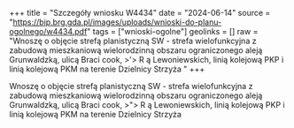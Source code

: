 +++
title = "Szczegóły wniosku W4434"
date = "2024-06-14"
source = "https://bip.brg.gda.pl/images/uploads/wnioski-do-planu-ogolnego/w4434.pdf"
tags = ["wnioski-ogolne"]
geolinks = []
raw = "Wnoszę o objęcie strefą planistyczną SW - strefa wielofunkcyjna z zabudową mieszkaniową wielorodzinną obszaru ograniczonego aleją Grunwaldzką, ulicą Braci cook, >'>  R ą Lewoniewskich, linią kolejową PKP i linią kolejową PKM na terenie Dzielnicy Strzyża "
+++

Wnoszę o objęcie strefą planistyczną SW - strefa wielofunkcyjna z zabudową
mieszkaniową wielorodzinną obszaru ograniczonego aleją Grunwaldzką, ulicą Braci
cook, >"> 
R
ą Lewoniewskich, linią kolejową PKP i linią kolejową PKM na terenie Dzielnicy Strzyża



